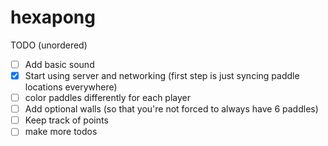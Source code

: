 hexapong
========

TODO (unordered)
- [ ] Add basic sound
- [x] Start using server and networking (first step is just syncing paddle locations everywhere)
- [ ] color paddles differently for each player
- [ ] Add optional walls (so that you're not forced to always have 6 paddles)
- [ ] Keep track of points
- [ ] make more todos 
